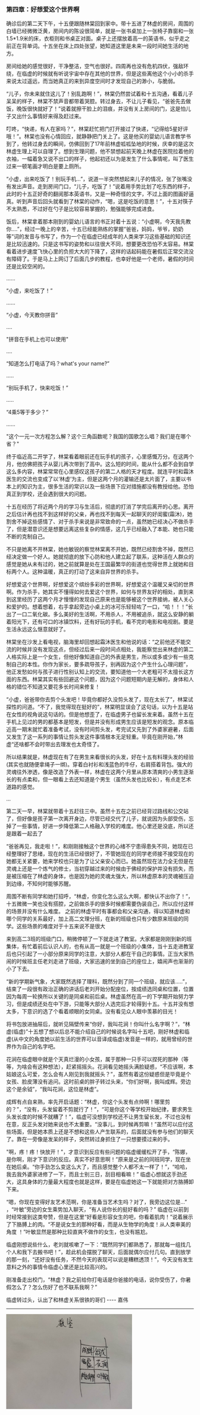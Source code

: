 ### 第四章：好想爱这个世界啊

确诊后的第二天下午，十五便跟随林棠回到家中。带十五进了林虚的房间，周围的白墙已经微微泛黄，房间内的陈设很简单，就是一张书桌加上一张椅子靠窗和一张1.5*1.9米的床，衣柜则和书桌正对面。桌子上还摆放着高一的英语书，似乎走之前正在背单词。十五坐在床上四处张望，她知道这里是未来一段时间她生活的地方。

房间给她的感觉很好，干净整洁，空气也很好。四周再也没有危机四伏，强敌环绕，在临虚的时候就有听说宇宙中存在其他的世界，但是这些离他这个小小的杀手来说太过遥远，而当她真正的来到异度空间时才发现自己的渺小，与脆弱。

“儿子，你未来就住这儿了！别乱跑啊！”，林棠仍然尝试着和十五沟通，看着儿子呆呆的样子，林棠不禁声音都带着哭腔。转过身去，不让儿子看见，“爸爸先去做饭，晚饭很快就好了！”说着就擦干脸上的泪痕，并没有关上房间的门，这是怕儿子又出什么事情好来得及赶过来。

叮咚，“快递，有人在家吗？”，林棠赶忙把门打开接过了快递，“记得给5星好评哦！”。林棠也没有心情回应，就静静把门关上了。这是他买的婴幼儿语言教学书到了，他转过身去的瞬间，仿佛回到了17年前林虚呱呱坠地的时候，庆幸的是这次林虚生理上可以自理了。想到生理问题，他不禁想起前天晚上林虚在医院拉着他的衣袖，一幅着急又说不出口的样子，他起初还以为是发生了什么事情呢，叫了医生过来一顿笔画才明白是要上厕所。

“小虚，出来吃饭了！别玩手机...”，说道一半突然想起来儿子的情况，张了张嘴没有发出声音。走到房间门口，“儿子，吃饭了！”说着用手势比划了吃东西的样子，此时的十五正好奇的翻阅那本英语书，又是一种奇怪的文字，不过上面的图画好逼真。听到声音后回头就看到了林棠的动作，“嗯，这是吃饭的意思！”，十五对筷子不太熟悉，不过好在勺子是比较容易掌握的，勉强能够完成进食。

饭后，林棠拿着那本刚到的婴幼儿语言的书正对着十五说：“小虚啊，今天我先教你....”，经过一晚上的辛苦，十五已经能熟练的掌握“爸爸，妈妈，爷爷，奶奶等”词的发音与书写了，作为一个在临虚已经成年的人类来学习这些基础的知识还是比较迅速的。只是这书写的姿势和以往很大不同，想要更改恐怕不太容易。林棠看着进步速度飞快心里的负担大大的下降了，这样的话起码能在暑假后正常交流没有障碍了。于是马上上网订了后面几步的教程，也幸好他是一个老师，暑假的时间还是比较空闲的。

......

“小虚，来吃饭了！”

......

“小虚，今天教你拼音”

....

"拼音在手机上也可以使用"

....

“知道怎么打电话了吗？what's your name?”

.....

“别玩手机了，快来吃饭！”

.....

“4乘5等于多少？”

......

"这个一元一次方程怎么解？这个三角函数呢？我国的国歌怎么唱？我们是在哪个省？"

终于临近高二开学了，林棠看着眼前还在玩手机的孩子，心里感慨万分。在这两个月，他仿佛把孩子从婴儿再次带到了高中。这么短的时间，能从什么都不会到自学这么多内容，林棠常常在心里感叹这孩子的第二人格的天才程度。就连平时和霜沐医生的交流也变成了以‘林虚’为主，但是这两个月的灌输还是太片面了，主要以书本上的知识为主，很多生活的常识以及一些场景下应对措施都没有教授给他。恐怕真正到学校，还会遇到很大的问题。

十五在经历了将近两个月的学习与生活后，彻底的打消了学完后离开的心思。离开之后估计再也找不到这样好的父亲，再也找不到每天一起聊天的好闺蜜(霜沐)，她割舍不掉这些感情了、对于杀手来说是非常致命的一点，虽然她已经决心不做杀手了，但是潜意识还是想要远离这些复杂的情感，这几乎已经融入了本能、她也只能不断的克制自己。

不只是她离不开林棠，她也敏锐的察觉林棠离不开她，既然已经割舍不掉，既然已经决定做一个好人。她就彻底的放下心防和他人建立起了联系，这种活在人群众的感觉是她从未有过的，她之前就算是处在王国最繁华的街道也觉得世界上就她和目标两个人。这种温暖，真正的打动了这来自异世界的杀手。

好想爱这个世界啊，好想爱这个缤纷多彩的世界啊，好想爱这个温暖又亲切的世界啊。作为杀手，她其实不懂得如何去爱这个世界，如何与世界友好的相处，直到来到这里经历了这两个月才慢慢的发现自己原来也是能够被这个世界接纳，被人关心和爱护的。想着想着，右手拿起旁边小桌上的冰可乐轻轻咗了一口，“哈！！！”长出了一口二氧化碳。多么美好的生活啊，不用杀人，不用被追杀，就这么安静的躺着阳光下，还有可口的冰镇饮料，还有好玩的手机，看不完的电影和电视剧。要是生活永远这么惬意就好了。

林棠坐在沙发上看电视，脑海里却回想起霜沐医生和他说的话：“之前他还不能交流的时候并没有发现这点，但经过后来一段时间点相处，我能察觉出来林虚的第二人格实际上是一个女生，但他好像知道自己的外表是男生，所以或多或少有一些克制自己的本性。你作为家长，要多疏导孩子，别再因为这个产生什么心理问题”，他正发愁如何与孩子进行性别认知上的交流，要知道他一个大老粗可不太擅长这方面的东西。林棠其实有些回避这个问题，因为这个问题短期内是无解的，身体和人格的错位不知道又要花多长时间来修复！

“小虚，爸爸带你去剪个头发吧！毕竟你都好久没剪头发了，现在太长了”，林棠试探性的问道。“不了，我觉得现在挺好的”，林棠明显误会了这句话，以为十五是站在女性的视角说这句话的。但是他想歪了，在临虚男子也留长发来着。虽然十五在手机上见过的男的都基本是短发，但是并没有形成男生应该是短发的观念。原本临近高一期末就忙着准备考试，没有时间剪头发，考完试又先到了外婆家避暑，后面又发生了这一系列的事情让剪头发这件事情根本无足轻重。毕竟在刚开始，”林虚“还啥都不会时带出去理发也太奇怪了。

所以结果就是，林虚现在有了在男生来看很长的头发，好在十五有料理头发的经验(其实也就随便拿绳子一绑)。穿着白衬衫和浅蓝色的牛仔，右肩搭着背包。强大的灵魂往外渗透，像是改造了外表一样，林虚在这两个月里从原本清爽的小男生逐渐长的有点柔和，但一眼看上去还知道是个男生（虽然头发也比较长），有点走艺术道路的感觉。

...

第二天一早，林棠就带着十五赶往三中。虽然十五在之前已经背过路线和公交站了，但好像是孩子第一次离开身边，尽管已经交代了儿子，就说因为头部受伤，忘掉了一些事情，好进一步降低第二人格融入学校的难度。他心里还是没底，所以还是跟着一起去了

“爸爸再见，我走啦！”，和刚刚接触这个世界的心绪不宁患得患失不同，她现在已经整理好了思绪，现在的生活已经很好了，不管她现在的同学老师接不接受现在的她都无关紧要，她来学校也只是为了让父亲安心而已。她虽然现在法力全无但是在灵魂上还是一个炼气的修士，当初穿越过来的时候由于佛经的保护并没有损失，而是被压缩在了林虚的身体，也是因为她的灵魂太强大，所以林虚原本的灵魂被压迫到边缘，不知何时能够苏醒。

周围不断有同学和她打招呼，“林虚，你变化怎么这么大啊，都快认不出你了！”，十五微微一笑也没有搭腔，之前做杀手的很多时候都需要伪装自己，所以应付这样的场景并没有什么难度。 之前的林虚平时有事都会和父亲沟通，得以知道林虚和哪个同学的关系最好，加上高二文理分班，在新的班级也只有少数原来班级的同学。这些场景的难度对于十五来说不是很大

来到高二3班的班级门口，稍微停顿了一下就走进了教室。大家都是刚刚到新的班集体，有忙着前后认识人的，也有从高一就是一个班级的小集体，当十五走进教室后也只引起了一小部分原来同学的注意，大部分人都在干自己的事情。正当大家热闹的时候班主任老刘走进了班级，大家迅速的坐到自己的座位上，嬉闹声也渐渐的小了下去。

“新的学期新气象，大家既然选择了理科，既然分到了同一个班级，就应该.....”，结束了一段很有政治正确的讲话后老刘开始分配座位，按成绩选同桌和位置，位置因为每周一轮换所以关键的是同桌和前后桌。林虚虽然在高一的下学期开始努力学习，但是成绩还处在中下游，只能等大部分人选完后才轮得到十五。十五并没有想太多，下意识的选了个看着顺眼的女同桌。没有看见众人眼中羡慕的目光！

将书包放进抽屉后，就听见隔壁传来“你好，我叫花涧！你叫什么名字啊？”，“林虚(临虚)”十五想了想以后总不能介绍自己的时候说名字叫十五吧，刚好林虚和临虚(从中文的角度她以前生活的世界可以音译成临虚)发音是一样的，就用曾经的世界作为自己的名字吧。

花涧在临虚眼中就是个天真烂漫的小女孩，属于那种一只手可以捏死的那种（等等，为啥会有这种想法），赶紧摇摇头。花涧看见她摇头满脸疑惑，“不应该啊，本姑娘这么可爱，怎么会有人刚见到我就摇头？”，虽然有着这份疑惑但是毕竟是个女孩、脸皮薄没有追问。这时前桌的胖子转过头来，“你们好啊，我叫成辉。旁边这个是余钺”，“我叫花涧，这位是林虚”。

成辉有点自来熟，率先开启话题：“林虚，你这个头发有点帅啊！哪里剪的？”，“没有，头发留着不剪就行了！”，“可是你这个等学校开始纪律，要求男生头发长度的时候不就糟了！”，临虚可没想到学校还不让男生留长发，不过也没有在意，反正头发对她来说也不太重要。“没事儿，到时候再剪嘛！”虽然可以应付这些场面，但是她本质上还是不想和这些人产生联系的，后面就没有参与他们的聊天了。靠在一旁像是发呆的样子，突然转过身抓住了一只想要摸过来的手。

"啊，疼！疼！快放开！"，才意识到反应有些问题的临虚缓缓松开了手，“陈娜，是你啊，刚才下意识的反应。真实不好意思啊！”原来是之前的同班同学，现在坐在她后桌。“你手劲怎么变这么大了，而且感觉整个人都不太一样了！”，“哈哈，我去我外婆家进修了一下，而且士别三日，刮目相看嘛！” 临虚心想就这手劲还大，这具身体的力量最大程度也就是这样，要是在临虚她这一下就能把对方胳膊卸下来。

“嗯，你现在变得好友艺术范啊，你是准备当艺术生吗？对了，我旁边这位是...” ，“叶敏”旁边的女生乘势加入聊天，“有人说你长的挺好看的吗？” 临虚在以前到时经常接到这类夸赞，但是在这里“好看是形容女生的吧，你看着肌肉！”说着展示了下胳膊上的肉。“不是说女生的那种好看，而是从生物学的角度！从人类审美的角度 ！”叶敏显然是那种比较直爽不做作的女生，也没有尴尬。

临虚刚想说些什么，老刘就咳嗽了一下：“既然同学们都熟悉了，那就每一组找几个人和我下去搬书吧！”，趁此机会摆脱了聊天，后面就偶尔应付几句。直到放学的那一刻，“还好没有任务，不然今天的表现可以说是糟糕透顶！”，今天没有发生意料之外的事情令临虚心里还是比较高兴的。

刚准备走出校门，“林虚？我之前给你打电话是你爸接的电话，说你受伤了，你暑假怎么了？怎么伤好了也不联系我啊？”

临虚转过头，认出了和林虚关系很铁的哥们 ---- 嘉伟

---

<img src="https://raw.githubusercontent.com/krystalics/krystalics.github.io/master/_posts/%E5%B0%8F%E8%AF%B4/img/classroom.jpeg" style="zoom:33%;" />